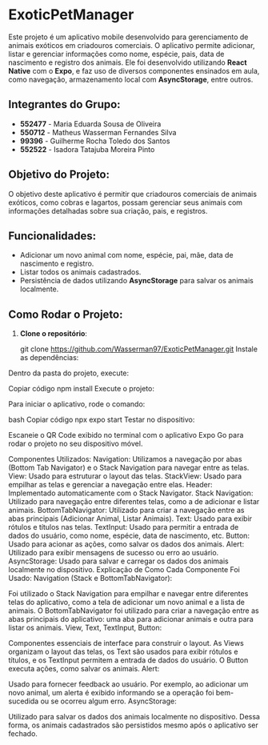 # ExoticPetManager

Este projeto é um aplicativo mobile desenvolvido para gerenciamento de animais exóticos em criadouros comerciais. O aplicativo permite adicionar, listar e gerenciar informações como nome, espécie, pais, data de nascimento e registro dos animais. Ele foi desenvolvido utilizando **React Native** com o **Expo**, e faz uso de diversos componentes ensinados em aula, como navegação, armazenamento local com **AsyncStorage**, entre outros.

## Integrantes do Grupo:

- **552477** - Maria Eduarda Sousa de Oliveira
- **550712** - Matheus Wasserman Fernandes Silva
- **99396** - Guilherme Rocha Toledo dos Santos
- **552522** - Isadora Tatajuba Moreira Pinto

## Objetivo do Projeto:

O objetivo deste aplicativo é permitir que criadouros comerciais de animais exóticos, como cobras e lagartos, possam gerenciar seus animais com informações detalhadas sobre sua criação, pais, e registros.

## Funcionalidades:

- Adicionar um novo animal com nome, espécie, pai, mãe, data de nascimento e registro.
- Listar todos os animais cadastrados.
- Persistência de dados utilizando **AsyncStorage** para salvar os animais localmente.

## Como Rodar o Projeto:

1. **Clone o repositório**:

   
   git clone https://github.com/Wasserman97/ExoticPetManager.git
Instale as dependências:

Dentro da pasta do projeto, execute:


Copiar código
npm install
Execute o projeto:

Para iniciar o aplicativo, rode o comando:

bash
Copiar código
npx expo start
Testar no dispositivo:

Escaneie o QR Code exibido no terminal com o aplicativo Expo Go para rodar o projeto no seu dispositivo móvel.

Componentes Utilizados:
Navigation: Utilizamos a navegação por abas (Bottom Tab Navigator) e o Stack Navigation para navegar entre as telas.
View: Usado para estruturar o layout das telas.
StackView: Usado para empilhar as telas e gerenciar a navegação entre elas.
Header: Implementado automaticamente com o Stack Navigator.
Stack Navigation: Utilizado para navegação entre diferentes telas, como a de adicionar e listar animais.
BottomTabNavigator: Utilizado para criar a navegação entre as abas principais (Adicionar Animal, Listar Animais).
Text: Usado para exibir rótulos e títulos nas telas.
TextInput: Usado para permitir a entrada de dados do usuário, como nome, espécie, data de nascimento, etc.
Button: Usado para acionar as ações, como salvar os dados dos animais.
Alert: Utilizado para exibir mensagens de sucesso ou erro ao usuário.
AsyncStorage: Usado para salvar e carregar os dados dos animais localmente no dispositivo.
Explicação de Como Cada Componente Foi Usado:
Navigation (Stack e BottomTabNavigator):

Foi utilizado o Stack Navigation para empilhar e navegar entre diferentes telas do aplicativo, como a tela de adicionar um novo animal e a lista de animais.
O BottomTabNavigator foi utilizado para criar a navegação entre as abas principais do aplicativo: uma aba para adicionar animais e outra para listar os animais.
View, Text, TextInput, Button:

Componentes essenciais de interface para construir o layout. As Views organizam o layout das telas, os Text são usados para exibir rótulos e títulos, e os TextInput permitem a entrada de dados do usuário. O Button executa ações, como salvar os animais.
Alert:

Usado para fornecer feedback ao usuário. Por exemplo, ao adicionar um novo animal, um alerta é exibido informando se a operação foi bem-sucedida ou se ocorreu algum erro.
AsyncStorage:

Utilizado para salvar os dados dos animais localmente no dispositivo. Dessa forma, os animais cadastrados são persistidos mesmo após o aplicativo ser fechado.
